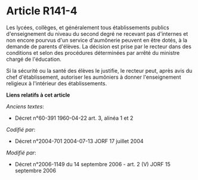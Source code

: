 # Article R141-4

Les lycées, collèges, et généralement tous établissements publics d'enseignement du niveau du second degré ne recevant pas
d'internes et non encore pourvus d'un service d'aumônerie peuvent en être dotés, à la demande de parents d'élèves. La
décision est prise par le recteur dans des conditions et selon des procédures déterminées par arrêté du ministre chargé de
l'éducation.

Si la sécurité ou la santé des élèves le justifie, le recteur peut, après avis du chef d'établissement, autoriser les
aumôniers à donner l'enseignement religieux à l'intérieur des établissements.

**Liens relatifs à cet article**

_Anciens textes_:

  - Décret n°60-391 1960-04-22 art. 3, alinéa 1 et 2

_Codifié par_:

  - Décret n°2004-701 2004-07-13 JORF 17 juillet 2004

_Modifié par_:

  - Décret n°2006-1149 du 14 septembre 2006 - art. 2 (V) JORF 15 septembre 2006
